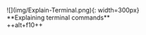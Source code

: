 <figure markdown style="display: block; float:right; ">![](img/Explain-Terminal.png){: width=300px}<figcaption markdown>**Explaining terminal commands**<br/>++alt+f10++</figcaption></figure>